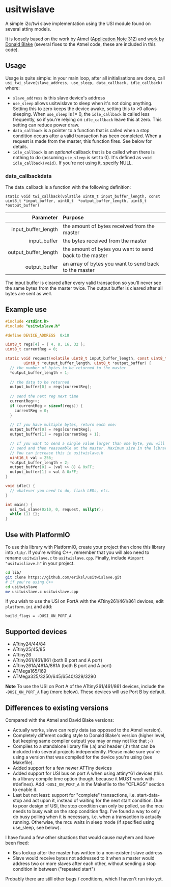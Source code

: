 
# usitwislave

A simple i2c/twi slave implementation using the USI module found on several attiny models.
  
It is loosely based on the work by Atmel ([Application Note 312](http://ww1.microchip.com/downloads/en/AppNotes/Atmel-2560-Using-the-USI-Module-as-a-I2C-Slave_ApplicationNote_AVR312.pdf)) and [work by Donald Blake](https://repo.fo.am/dave/weavingcodes/-/tree/231603ef72ab30d45e0145ec4ed28085a29e2e5b/avr/attiny85/tinywires) (several fixes to the Atmel code, these are included in this code).

## Usage
Usage is quite simple: in your main loop, after all initialisations are done, call `usi_twi_slave(slave_address, use_sleep, data_callback, idle_callback)` where:
* `slave_address` is this slave device's address
* `use_sleep` allows usitwislave to sleep when it's not doing anything. Setting this to zero keeps the device awake, setting this to >0 allows sleeping. When `use_sleep` is != 0, the `idle_callback` is called less frequently, so if you're relying on `idle_callback` leave this at zero. This setting can reduce power draw.
* `data_callback` is a pointer to a function that is called when a stop condition occurs after a valid transaction has been completed. When a request is made from the master, this function fires. See below for details.
* `idle_callback` is an _optional_ callback that is be called when there is nothing to do (assuming `use_sleep` is set to 0). It's defined as `void idle_callback(void)`. If you're not using it, specify NULL.

### data_callbackdata
The data_callback is a function with the following definition:
```
static void twi_callback(volatile uint8_t input_buffer_length, const uint8_t *input_buffer, uint8_t  *output_buffer_length, uint8_t *output_buffer)
```
| Parameter | Purpose |
| ---: | :--- |
| input_buffer_length | the amount of bytes received from the master |
| input_buffer | the bytes received from the master |
| output_buffer_length | the amount of bytes you want to send back to the master |
| output_buffer | an array of bytes you want to send back to the master |

The input buffer is cleared after every valid transaction so you'll never see the same bytes from the master twice. The output buffer is cleared after all bytes are sent as well.  

## Example use
```c
#include <stdint.h>
#include "usitwislave.h"

#define DEVICE_ADDRESS	0x10

uint8_t regs[4] = { 4, 8, 16, 32 };
uint8_t currentReg = 0;

static void request(volatile uint8_t input_buffer_length, const uint8_t *input_buffer,
        uint8_t *output_buffer_length, uint8_t *output_buffer) {
  // the number of bytes to be returned to the master
  *output_buffer_length = 1;
  
  // the data to be returned
  output_buffer[0] = regs[currentReg];
  
  // send the next reg next time
  currentReg++;
  if (currentReg > sizeof(regs)) {
    currentReg = 0;
  }
  
  // If you have multiple bytes, return each one:
  output_buffer[0] = regs[currentReg];
  output_buffer[1] = regs[currentReg + 1];

  // If you want to send a single value larger than one byte, you will need to split it into bytes,
  // send and then reassemble at the master. Maximum size in the library default is 32 bytes
  // You can increase this in usitwislave.h
  uint16_t val = 256;
  *output_buffer_length = 2;
  output_buffer[0] = (val >> 8) & 0xFF;
  output_buffer[1] = val & 0xFF;
}

void idle() {
  // whatever you need to do, flash LEDs, etc.
}

int main() {
  usi_twi_slave(0x10, 0, request, nullptr);
  while (1) {};
}
```

## Use with PlatformIO
To use this library with PlatformIO, create your project then clone this library into `/lib/`. If you're writing C++, remember that you will also need to rename `usitwislave.c` to `usitwislave.cpp`. Finally, include `#import "usitwisliave.h"` in your project.
```bash
cd lib/
git clone https://github.com/eriksl/usitwislave.git
# if you're using C++
cd usitwislave
mv usitwislave.c usitwislave.cpp
```
If you wish to use the USI on PortA with the ATtiny261/461/861 devices, edit `platform.ini` and add:
```
build_flags = -DUSI_ON_PORT_A
```

## Supported devices
* ATtiny24/44/84
* ATtiny25/45/85
* ATtiny26
* ATtiny261/461/861 (both B port and A port)
* ATtiny261A/461A/861A (both B port and A port)
* ATMega165/169
* ATMega325/3250/645/6540/329/3290

**Note** To use the USI on Port A of the ATtiny261/461/861 devices, include the `-DUSI_ON_PORT_A` flag (more below). These devices will use Port B by default.

## Differences to existing versions
Compared with the Atmel and David Blake versions:
* Actually works, slave can reply data (as opposed to the Atmel version).
* Completely different coding style to Donald Blake's 
version (higher level, but keeping same compiler output) you may or may not like that ;-)
* Compiles to a standalone library file (.a) and header (.h) that can be included into several projects independently. Please make sure you're using a version that was compiled for the device you're using (see Makefile).
* Added support for a few newer ATTiny devices
* Added support for USI bus on port A when using attiny*61 devices (this is a library compile time option though, because it MUST work with #defines). Add `-DUSI_ON_PORT_A` in the Makefile to the "CFLAGS" section to enable it.
* Last but not least: support for "complete" transactions, i.e. start-data-stop and act upon it, instead of waiting for the next start condition. Due to poor design of USI, the stop condition can only be polled, so the mcu needs to busy wait on the stop condition flag. I've found a way to only do busy polling when it is necessary, i.e. when a transaction is actually running. Otherwise, the mcu waits in sleep mode (if specified using use_sleep, see below).

I have found a few other situations that would cause mayhem and have been fixed:
* Bus lockup after the master has written to a non-existent slave address
* Slave would receive bytes not addressed to it when a master would address two or more slaves after each other, without sending a stop condition in between ("repeated start")

Probably there are still other bugs / conditions, which I haven't run into yet.
